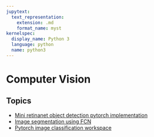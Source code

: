 ```yaml
---
jupytext:
  text_representation:
    extension: .md
    format_name: myst
kernelspec:
  display_name: Python 3
  language: python
  name: python3
---
```



# Computer Vision
## Topics

-   [Mini retinanet object detection pytorch implementation](http://scikit-learn.org/stable/)
-   [Image segmentation using FCN](http://www.astropy.org/)
-   [Pytorch image classification workspace](http://www.astropy.org/)

